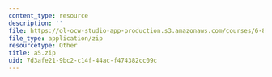 ```yaml
---
content_type: resource
description: ''
file: https://ol-ocw-studio-app-production.s3.amazonaws.com/courses/6-837-computer-graphics-fall-2012/7d3afe219bc2c14f44acf474382cc09c_a5.zip
file_type: application/zip
resourcetype: Other
title: a5.zip
uid: 7d3afe21-9bc2-c14f-44ac-f474382cc09c
---
```

